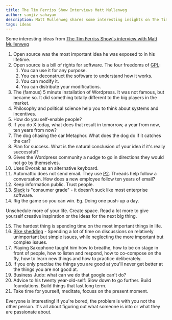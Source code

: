 ```yaml
---
title: The Tim Ferriss Show Interviews Matt Mullenweg
author: sanjiv sahayam
description: Matt Mullenweg shares some interesting insights on The Tim Ferriss Show.
tags: ideas
---
```


Some interesting ideas from [The Tim Ferriss Show's interview with Matt Mullenweg](http://fourhourworkweek.com/2015/02/09/matt-mullenweg)

1.  Open source was the most important idea he was exposed to in his lifetime.
2. Open source is a bill of rights for software. The four freedoms of [GPL](http://www.gnu.org/copyleft/gpl.html):
    1. You can use it for any purpose.
    2. You can deconstruct the software to understand how it works.
    3. You can modify it.
    4. You can distribute your modifications.
3. The (famous) 5 minute installation of Wordpress. It was not famous, but became so. It did something totally different to the big players in the market.
4. Philosophy and political science help you to think about systems and incentives.
5.  How do you self-enable people?
6. If you do X today, what does that result in tomorrow, a year from now, ten years from now?
7. The dog chasing the car Metaphor. What does the dog do if it catches the car?
8. Plan for success. What is the natural conclusion of your idea if it's really successful?
9.  Gives the Wordpress community a nudge to go in directions they would not go by themselves.
10. Uses Dvorak as an alternative keyboard.
11. Automattic does not send email. They use [P2](http://p2theme.com). Threads help follow a conversation. How does a new employee follow ten years of email?
12. Keep information public. Trust people.
13. [Slack](https://slack.com) is "consumer grade" - it doesn't suck like most enterprise software.
14. Rig the game so you can win. Eg. Doing one push-up a day.

<div class="quote">
Unschedule more of your life. Create space. Read a lot more to give yourself creative inspiration or the ideas for the next big thing.
</div>

15. The hardest thing is spending time on the most important things in life.
16. [Bike shedding](http://en.wikipedia.org/wiki/Parkinson%27s_law_of_triviality) - Spending a lot of time on discussions on relatively unimportant but simple issues, while neglecting the more important but complex issues.
17. Playing Saxophone taught him how to breathe, how to be on stage in front of people, how to listen and respond, how to co-compose on the fly, how to learn new things and how to practice deliberately.
18. If you only practise the things you are good at you'll never get better at the things you are not good at.
19. Business Judo: what can we do that google can't do?
20. Advice to his twenty year-old-self: Slow down to go further. Build foundations. Build things that last long term.
21. Take time for yourself, meditate, focuss on the present moment.

<div class="quote">
Everyone is interesting! If you're bored, the problem is with you not the other person. It's all about figuring out what someone is into or what they are passionate about.
</div>
